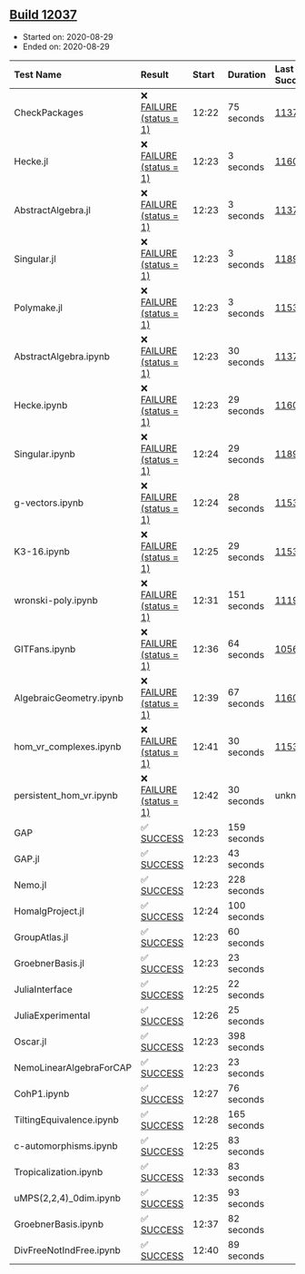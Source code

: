## [Build 12037](https://oscarci.mathematik.uni-kl.de/job/oscar/12037/)

* Started on: 2020-08-29
* Ended on: 2020-08-29

| Test Name    | Result | Start | Duration | Last Success | First Failure |
|:-------------|:-------|:------|:---------|:-------------|:--------------|
| CheckPackages | ❌ [FAILURE (status = 1)](https://oscarci.mathematik.uni-kl.de/job/oscar/12037/artifact/logs/build-12037/CheckPackages.log) | 12:22 | 75 seconds | [11376](https://oscarci.mathematik.uni-kl.de/job/oscar/11376/) | [11377](https://oscarci.mathematik.uni-kl.de/job/oscar/11377/) |
| Hecke.jl | ❌ [FAILURE (status = 1)](https://oscarci.mathematik.uni-kl.de/job/oscar/12037/artifact/logs/build-12037/Hecke.jl.log) | 12:23 | 3 seconds | [11602](https://oscarci.mathematik.uni-kl.de/job/oscar/11602/) | [11603](https://oscarci.mathematik.uni-kl.de/job/oscar/11603/) |
| AbstractAlgebra.jl | ❌ [FAILURE (status = 1)](https://oscarci.mathematik.uni-kl.de/job/oscar/12037/artifact/logs/build-12037/AbstractAlgebra.jl.log) | 12:23 | 3 seconds | [11376](https://oscarci.mathematik.uni-kl.de/job/oscar/11376/) | [11377](https://oscarci.mathematik.uni-kl.de/job/oscar/11377/) |
| Singular.jl | ❌ [FAILURE (status = 1)](https://oscarci.mathematik.uni-kl.de/job/oscar/12037/artifact/logs/build-12037/Singular.jl.log) | 12:23 | 3 seconds | [11893](https://oscarci.mathematik.uni-kl.de/job/oscar/11893/) | [11894](https://oscarci.mathematik.uni-kl.de/job/oscar/11894/) |
| Polymake.jl | ❌ [FAILURE (status = 1)](https://oscarci.mathematik.uni-kl.de/job/oscar/12037/artifact/logs/build-12037/Polymake.jl.log) | 12:23 | 3 seconds | [11532](https://oscarci.mathematik.uni-kl.de/job/oscar/11532/) | [11533](https://oscarci.mathematik.uni-kl.de/job/oscar/11533/) |
| AbstractAlgebra.ipynb | ❌ [FAILURE (status = 1)](https://oscarci.mathematik.uni-kl.de/job/oscar/12037/artifact/logs/build-12037/AbstractAlgebra.ipynb.log) | 12:23 | 30 seconds | [11376](https://oscarci.mathematik.uni-kl.de/job/oscar/11376/) | [11377](https://oscarci.mathematik.uni-kl.de/job/oscar/11377/) |
| Hecke.ipynb | ❌ [FAILURE (status = 1)](https://oscarci.mathematik.uni-kl.de/job/oscar/12037/artifact/logs/build-12037/Hecke.ipynb.log) | 12:23 | 29 seconds | [11602](https://oscarci.mathematik.uni-kl.de/job/oscar/11602/) | [11603](https://oscarci.mathematik.uni-kl.de/job/oscar/11603/) |
| Singular.ipynb | ❌ [FAILURE (status = 1)](https://oscarci.mathematik.uni-kl.de/job/oscar/12037/artifact/logs/build-12037/Singular.ipynb.log) | 12:24 | 29 seconds | [11893](https://oscarci.mathematik.uni-kl.de/job/oscar/11893/) | [11894](https://oscarci.mathematik.uni-kl.de/job/oscar/11894/) |
| g-vectors.ipynb | ❌ [FAILURE (status = 1)](https://oscarci.mathematik.uni-kl.de/job/oscar/12037/artifact/logs/build-12037/g-vectors.ipynb.log) | 12:24 | 28 seconds | [11532](https://oscarci.mathematik.uni-kl.de/job/oscar/11532/) | [11533](https://oscarci.mathematik.uni-kl.de/job/oscar/11533/) |
| K3-16.ipynb | ❌ [FAILURE (status = 1)](https://oscarci.mathematik.uni-kl.de/job/oscar/12037/artifact/logs/build-12037/K3-16.ipynb.log) | 12:25 | 29 seconds | [11532](https://oscarci.mathematik.uni-kl.de/job/oscar/11532/) | [11533](https://oscarci.mathematik.uni-kl.de/job/oscar/11533/) |
| wronski-poly.ipynb | ❌ [FAILURE (status = 1)](https://oscarci.mathematik.uni-kl.de/job/oscar/12037/artifact/logs/build-12037/wronski-poly.ipynb.log) | 12:31 | 151 seconds | [11192](https://oscarci.mathematik.uni-kl.de/job/oscar/11192/) | [11193](https://oscarci.mathematik.uni-kl.de/job/oscar/11193/) |
| GITFans.ipynb | ❌ [FAILURE (status = 1)](https://oscarci.mathematik.uni-kl.de/job/oscar/12037/artifact/logs/build-12037/GITFans.ipynb.log) | 12:36 | 64 seconds | [10566](https://oscarci.mathematik.uni-kl.de/job/oscar/10566/) | [10567](https://oscarci.mathematik.uni-kl.de/job/oscar/10567/) |
| AlgebraicGeometry.ipynb | ❌ [FAILURE (status = 1)](https://oscarci.mathematik.uni-kl.de/job/oscar/12037/artifact/logs/build-12037/AlgebraicGeometry.ipynb.log) | 12:39 | 67 seconds | [11602](https://oscarci.mathematik.uni-kl.de/job/oscar/11602/) | [11603](https://oscarci.mathematik.uni-kl.de/job/oscar/11603/) |
| hom_vr_complexes.ipynb | ❌ [FAILURE (status = 1)](https://oscarci.mathematik.uni-kl.de/job/oscar/12037/artifact/logs/build-12037/hom_vr_complexes.ipynb.log) | 12:41 | 30 seconds | [11532](https://oscarci.mathematik.uni-kl.de/job/oscar/11532/) | [11533](https://oscarci.mathematik.uni-kl.de/job/oscar/11533/) |
| persistent_hom_vr.ipynb | ❌ [FAILURE (status = 1)](https://oscarci.mathematik.uni-kl.de/job/oscar/12037/artifact/logs/build-12037/persistent_hom_vr.ipynb.log) | 12:42 | 30 seconds | unknown | unknown |
| GAP | ✅ [SUCCESS](https://oscarci.mathematik.uni-kl.de/job/oscar/12037/artifact/logs/build-12037/GAP.log) | 12:23 | 159 seconds |  |  |
| GAP.jl | ✅ [SUCCESS](https://oscarci.mathematik.uni-kl.de/job/oscar/12037/artifact/logs/build-12037/GAP.jl.log) | 12:23 | 43 seconds |  |  |
| Nemo.jl | ✅ [SUCCESS](https://oscarci.mathematik.uni-kl.de/job/oscar/12037/artifact/logs/build-12037/Nemo.jl.log) | 12:23 | 228 seconds |  |  |
| HomalgProject.jl | ✅ [SUCCESS](https://oscarci.mathematik.uni-kl.de/job/oscar/12037/artifact/logs/build-12037/HomalgProject.jl.log) | 12:24 | 100 seconds |  |  |
| GroupAtlas.jl | ✅ [SUCCESS](https://oscarci.mathematik.uni-kl.de/job/oscar/12037/artifact/logs/build-12037/GroupAtlas.jl.log) | 12:23 | 60 seconds |  |  |
| GroebnerBasis.jl | ✅ [SUCCESS](https://oscarci.mathematik.uni-kl.de/job/oscar/12037/artifact/logs/build-12037/GroebnerBasis.jl.log) | 12:23 | 23 seconds |  |  |
| JuliaInterface | ✅ [SUCCESS](https://oscarci.mathematik.uni-kl.de/job/oscar/12037/artifact/logs/build-12037/JuliaInterface.log) | 12:25 | 22 seconds |  |  |
| JuliaExperimental | ✅ [SUCCESS](https://oscarci.mathematik.uni-kl.de/job/oscar/12037/artifact/logs/build-12037/JuliaExperimental.log) | 12:26 | 25 seconds |  |  |
| Oscar.jl | ✅ [SUCCESS](https://oscarci.mathematik.uni-kl.de/job/oscar/12037/artifact/logs/build-12037/Oscar.jl.log) | 12:23 | 398 seconds |  |  |
| NemoLinearAlgebraForCAP | ✅ [SUCCESS](https://oscarci.mathematik.uni-kl.de/job/oscar/12037/artifact/logs/build-12037/NemoLinearAlgebraForCAP.log) | 12:23 | 23 seconds |  |  |
| CohP1.ipynb | ✅ [SUCCESS](https://oscarci.mathematik.uni-kl.de/job/oscar/12037/artifact/logs/build-12037/CohP1.ipynb.log) | 12:27 | 76 seconds |  |  |
| TiltingEquivalence.ipynb | ✅ [SUCCESS](https://oscarci.mathematik.uni-kl.de/job/oscar/12037/artifact/logs/build-12037/TiltingEquivalence.ipynb.log) | 12:28 | 165 seconds |  |  |
| c-automorphisms.ipynb | ✅ [SUCCESS](https://oscarci.mathematik.uni-kl.de/job/oscar/12037/artifact/logs/build-12037/c-automorphisms.ipynb.log) | 12:25 | 83 seconds |  |  |
| Tropicalization.ipynb | ✅ [SUCCESS](https://oscarci.mathematik.uni-kl.de/job/oscar/12037/artifact/logs/build-12037/Tropicalization.ipynb.log) | 12:33 | 83 seconds |  |  |
| uMPS(2,2,4)_0dim.ipynb | ✅ [SUCCESS](https://oscarci.mathematik.uni-kl.de/job/oscar/12037/artifact/logs/build-12037/uMPS-2-2-4-_0dim.ipynb.log) | 12:35 | 93 seconds |  |  |
| GroebnerBasis.ipynb | ✅ [SUCCESS](https://oscarci.mathematik.uni-kl.de/job/oscar/12037/artifact/logs/build-12037/GroebnerBasis.ipynb.log) | 12:37 | 82 seconds |  |  |
| DivFreeNotIndFree.ipynb | ✅ [SUCCESS](https://oscarci.mathematik.uni-kl.de/job/oscar/12037/artifact/logs/build-12037/DivFreeNotIndFree.ipynb.log) | 12:40 | 89 seconds |  |  |
